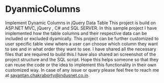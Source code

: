 # DyanmicColumns
Implement Dynamic Columns in jQuery Data Table
This project is build on ASP.NET MVC, jQuery , C# and SQL SERVER.
In this sample project I have implemented how the table columns and their respective data can be included or excluded dyamically.
This project can be further customized to user specific table view where a user can choose which column they want to see and in
what order they want to see.
I have shared all the necessary files that are required to build this.I have also shared an screenshot of the project structure and 
the SQL script.
Hope this helps someone so that they can reuse the code or the idea to implement this functionality in their own customized way.
In case of any issue or query please feel free to reach me at sayantan.chakraborty@indusnet.co.in.
